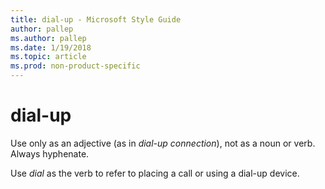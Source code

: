 ```yaml
---
title: dial-up - Microsoft Style Guide
author: pallep
ms.author: pallep
ms.date: 1/19/2018
ms.topic: article
ms.prod: non-product-specific
---
```


# dial-up

Use only as an adjective (as in *dial-up connection*), not as a noun or verb. Always hyphenate.

Use *dial* as the verb to refer to placing a call or using a dial-up device.
